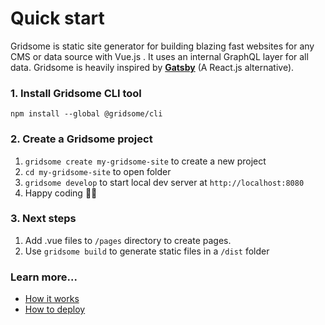 # Quick start
Gridsome is static site generator for building blazing fast websites for any CMS or data source with Vue.js . It uses an internal GraphQL layer for all data. Gridsome is heavily inspired by **[Gatsby](https://gatsbyjs.org)** (A React.js alternative).


### 1. Install Gridsome CLI tool
`npm install --global @gridsome/cli`

### 2. Create a Gridsome project
1. `gridsome create my-gridsome-site` to create a new project </li>
2. `cd my-gridsome-site` to open folder
3. `gridsome develop` to start local dev server at `http://localhost:8080`
4. Happy coding 🎉🙌

### 3. Next steps
1. Add .vue files to `/pages` directory to create pages.
2. Use `gridsome build` to generate static files in a `/dist` folder


### Learn more...

- [How it works](/docs/how-it-works)
- [How to deploy](/docs/deployment)